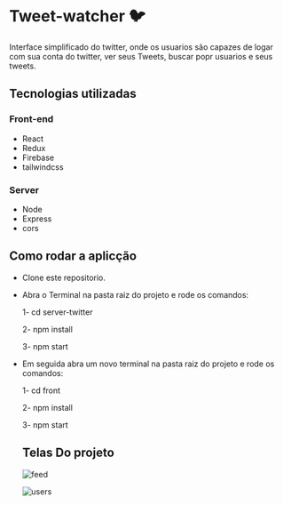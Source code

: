 # Tweet-watcher 🐦

Interface simplificado do twitter, onde os usuarios são capazes de logar com sua conta do twitter, ver seus Tweets, buscar popr usuarios e seus tweets.

## Tecnologias utilizadas 

 ### Front-end
- React
- Redux
- Firebase
- tailwindcss

### Server

- Node
- Express
- cors

## Como rodar a aplicção 

- Clone este repositorio.
- Abra o Terminal na pasta raiz do projeto e rode os comandos:

  1- cd server-twitter
  
  2- npm install
  
  3- npm start
- Em seguida abra um novo terminal na pasta raiz do projeto e rode os comandos:

  1- cd front
  
  2- npm install
  
  3- npm start
  
  ## Telas Do projeto
  ![feed](https://user-images.githubusercontent.com/95758505/187443441-ac8af37a-17aa-45b8-9c6b-28d61480afbd.png)

  ![users](https://user-images.githubusercontent.com/95758505/187443612-e8ed3022-cb5e-46f2-a6f4-e22422f43194.png)
